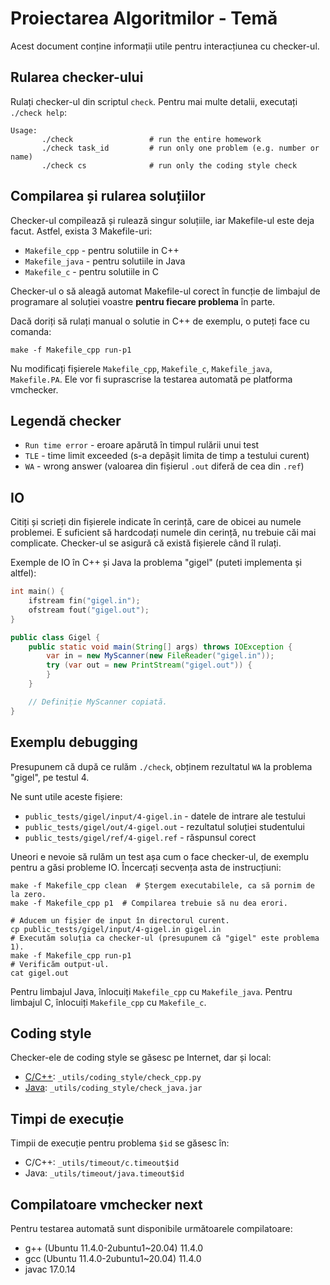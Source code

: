 # Proiectarea Algoritmilor - Temă

Acest document conține informații utile pentru interacțiunea cu checker-ul.

## Rularea checker-ului

Rulați checker-ul din scriptul `check`. Pentru mai multe detalii, executați
`./check help`:

```text
Usage:
       ./check                 # run the entire homework
       ./check task_id         # run only one problem (e.g. number or name)
       ./check cs              # run only the coding style check
```

## Compilarea și rularea soluțiilor

Checker-ul compilează și rulează singur soluțiile, iar Makefile-ul este deja facut. Astfel, exista 3 Makefile-uri:

- `Makefile_cpp` - pentru solutiile in C++
- `Makefile_java` - pentru solutiile in Java
- `Makefile_c` - pentru solutiile in C

Checker-ul o să aleagă automat Makefile-ul corect în funcție de limbajul de programare al soluției voastre **pentru
fiecare problema** în parte.

Dacă doriți să rulați manual o solutie in C++ de exemplu, o puteți face cu comanda:

```shell
make -f Makefile_cpp run-p1
```

Nu modificați fișierele `Makefile_cpp`, `Makefile_c`, `Makefile_java`, `Makefile.PA`. Ele vor fi suprascrise la testarea
automată pe platforma vmchecker.

## Legendă checker

- `Run time error` - eroare apărută în timpul rulării unui test
- `TLE` - time limit exceeded (s-a depășit limita de timp a testului curent)
- `WA` - wrong answer (valoarea din fișierul `.out` diferă de cea din `.ref`)

## IO

Citiți și scrieți din fișierele indicate în cerință, care de obicei au numele
problemei. E suficient să hardcodați numele din cerință, nu trebuie căi mai
complicate. Checker-ul se asigură că există fișierele când îl rulați.

Exemple de IO în C++ și Java la problema "gigel" (puteti implementa și altfel):

```cpp
int main() {
    ifstream fin("gigel.in");
    ofstream fout("gigel.out");
}
```

```java
public class Gigel {
	public static void main(String[] args) throws IOException {
		var in = new MyScanner(new FileReader("gigel.in"));
		try (var out = new PrintStream("gigel.out")) {
		}
	}

	// Definiție MyScanner copiată.
}
```

## Exemplu debugging

Presupunem că după ce rulăm `./check`, obținem rezultatul `WA` la problema
"gigel", pe testul 4.

Ne sunt utile aceste fișiere:

- `public_tests/gigel/input/4-gigel.in` - datele de intrare ale testului
- `public_tests/gigel/out/4-gigel.out` - rezultatul soluției studentului
- `public_tests/gigel/ref/4-gigel.ref` - răspunsul corect

Uneori e nevoie să rulăm un test așa cum o face checker-ul, de exemplu pentru a
găsi probleme IO. Încercați secvența asta de instrucțiuni:

```shell
make -f Makefile_cpp clean  # Ștergem executabilele, ca să pornim de la zero.
make -f Makefile_cpp p1  # Compilarea trebuie să nu dea erori.

# Aducem un fișier de input în directorul curent.
cp public_tests/gigel/input/4-gigel.in gigel.in
# Executăm soluția ca checker-ul (presupunem că "gigel" este problema 1).
make -f Makefile_cpp run-p1
# Verificăm output-ul.
cat gigel.out
```

Pentru limbajul Java, înlocuiți `Makefile_cpp` cu `Makefile_java`.
Pentru limbajul C, înlocuiți `Makefile_cpp` cu `Makefile_c`.

## Coding style

Checker-ele de coding style se găsesc pe Internet, dar și local:

- [C/C++](https://google.github.io/styleguide/cppguide.html):
  `_utils/coding_style/check_cpp.py`
- [Java](http://checkstyle.sourceforge.net/google_style.html):
  `_utils/coding_style/check_java.jar`

## Timpi de execuție

Timpii de execuție pentru problema `$id` se găsesc în:

- C/C++: `_utils/timeout/c.timeout$id`
- Java: `_utils/timeout/java.timeout$id`

## Compilatoare vmchecker next

Pentru testarea automată sunt disponibile următoarele compilatoare:

* g++ (Ubuntu 11.4.0-2ubuntu1~20.04) 11.4.0
* gcc (Ubuntu 11.4.0-2ubuntu1~20.04) 11.4.0
* javac 17.0.14